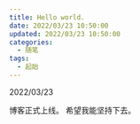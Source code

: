 ```yaml
---
title: Hello world.
date: 2022/03/23 10:50:00
updated: 2022/03/23 10:50:00
categories: 
  - 随笔
tags: 
  - 起始
---
```





2022/03/23

博客正式上线。
希望我能坚持下去。
